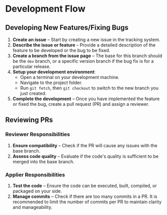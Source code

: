 # Development Flow

## Developing New Features/Fixing Bugs
1. **Create an issue** – Start by creating a new issue in the tracking system.
2. **Describe the issue or feature** – Provide a detailed description of the feature to be developed or the bug to be fixed.
3. **Create a branch from the issue page** – The base for this branch should be the `dev` branch, or a specific version branch if the bug fix is for a particular release.
4. **Setup your development environment**:
    - Open a terminal on your development machine.
    - Navigate to the project folder.
    - Run `git fetch`, then `git checkout` to switch to the new branch you just created.
5. **Complete the development** – Once you have implemented the feature or fixed the bug, create a pull request (PR) and assign a reviewer.

## Reviewing PRs

### Reviewer Responsibilities
1. **Ensure compatibility** – Check if the PR will cause any issues with the base branch.
2. **Assess code quality** – Evaluate if the code's quality is sufficient to be merged into the base branch.

### Applier Responsibilities
1. **Test the code** – Ensure the code can be executed, built, compiled, or packaged on your side.
2. **Manage commits** – Check if there are too many commits in a PR. It is recommended to limit the number of commits per PR to maintain clarity and manageability.

